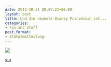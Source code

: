 ```yaml
---
date: 2012-10-31 08:07:22+00:00
layout: post
title: Und die neueste Disney Prinzessin ist...
categories:
- Fun and Stuff
post_format:
- Statusmitteilung
---
```






![](http://24.media.tumblr.com/tumblr_mcqwkl0SAd1r2zmajo1_500.jpg)  







[via](http://www.tumblr.com/tagged/princess-leia)




